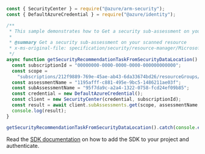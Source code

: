 ```javascript
const { SecurityCenter } = require("@azure/arm-security");
const { DefaultAzureCredential } = require("@azure/identity");

/**
 * This sample demonstrates how to Get a security sub-assessment on your scanned resource
 *
 * @summary Get a security sub-assessment on your scanned resource
 * x-ms-original-file: specification/security/resource-manager/Microsoft.Security/preview/2019-01-01-preview/examples/SubAssessments/GetSubAssessment_example.json
 */
async function getSecurityRecommendationTaskFromSecurityDataLocation() {
  const subscriptionId = "00000000-0000-0000-0000-000000000000";
  const scope =
    "subscriptions/212f9889-769e-45ae-ab43-6da33674bd26/resourceGroups/DEMORG/providers/Microsoft.Compute/virtualMachines/vm2";
  const assessmentName = "1195afff-c881-495e-9bc5-1486211ae03f";
  const subAssessmentName = "95f7da9c-a2a4-1322-0758-fcd24ef09b85";
  const credential = new DefaultAzureCredential();
  const client = new SecurityCenter(credential, subscriptionId);
  const result = await client.subAssessments.get(scope, assessmentName, subAssessmentName);
  console.log(result);
}

getSecurityRecommendationTaskFromSecurityDataLocation().catch(console.error);
```

Read the [SDK documentation](https://github.com/Azure/azure-sdk-for-js/blob/%40azure%2Farm-security_5.0.0/sdk/security/arm-security/README.md) on how to add the SDK to your project and authenticate.
